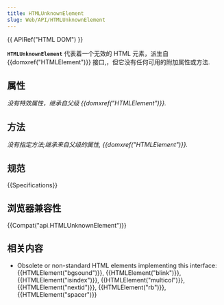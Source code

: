 ```yaml
---
title: HTMLUnknownElement
slug: Web/API/HTMLUnknownElement
---
```


{{ APIRef("HTML DOM") }}

**`HTMLUnknownElement`** 代表着一个无效的 HTML 元素，派生自 {{domxref("HTMLElement")}} 接口,，但它没有任何可用的附加属性或方法.

## 属性

_没有特效属性，继承自父级 {{domxref("HTMLElement")}}._

## 方法

_没有指定方法;继承来自父级的属性, {{domxref("HTMLElement")}}._

## 规范

{{Specifications}}

## 浏览器兼容性

{{Compat("api.HTMLUnknownElement")}}

## 相关内容

- Obsolete or non-standard HTML elements implementing this interface: {{HTMLElement("bgsound")}}, {{HTMLElement("blink")}}, {{HTMLElement("isindex")}}, {{HTMLElement("multicol")}}, {{HTMLElement("nextid")}}, {{HTMLElement("rb")}}, {{HTMLElement("spacer")}}
